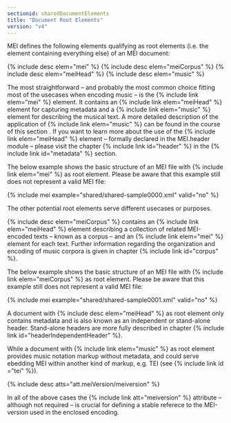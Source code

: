 ```yaml
---
sectionid: sharedDocumentElements
title: "Document Root Elements"
version: "v4"
---
```


MEI defines the following elements qualifying as root elements (i.e. the element containing everything else) of an MEI document:

{% include desc elem="mei" %}
{% include desc elem="meiCorpus" %}
{% include desc elem="meiHead" %}
{% include desc elem="music" %}

The most straightforward – and probably the most common choice fitting most of the usecases when encoding music – is the {% include link elem="mei" %} element. It contains an {% include link elem="meiHead" %} element for capturing metadata and a {% include link elem="music" %} element  for describing the musical text. A more detailed description of the application of {% include link elem="music" %} can be found in the course of this section <?TODO ref ?>. If you want to learn more about the use of the {% include link elem="meiHead" %} element – formally declared in the MEI.header module – please visit the chapter {% include link id="header" %} in the {% include link id="metadata" %} section.

The below example shows the basic structure of an MEI file with {% include link elem="mei" %} as root element. Please be aware that this example still does not represent a valid MEI file:

{% include mei example="shared/shared-sample0000.xml" valid="no" %}

The other potential root elements serve different usecases or purposes.

{% include desc elem="meiCorpus" %} contains an {% include link elem="meiHead" %} element describing a collection of related MEI-encoded texts – known as a corpus – and an {% include link elem="mei" %} element for each text. Further information regarding the organization and encoding of music corpora is given in chapter {% include link id="corpus" %}.

The below example shows the basic structure of an MEI file with {% include link elem="meiCorpus" %} as root element. Please be aware that this example still does not represent a valid MEI file:

{% include mei example="shared/shared-sample0001.xml" valid="no" %}

A document with {% include desc elem="meiHead" %} as root element only contains metadata and is also known as an independent or stand-alone header. Stand-alone headers are more fully described in chapter {% include link id="headerIndependentHeader" %}.

While a document with {% include link elem="music" %} as root element provides music notation markup without metadata, and could serve ebedding MEI within another kind of markup, e.g. TEI (see {% include link id ="tei" %}).

{% include desc atts="att.meiVersion/meiversion" %}

In all of the above cases the {% include link att="meiversion" %} attribute – although not required – is crucial for defining a stable referece to the MEI-version used in the enclosed encoding.

